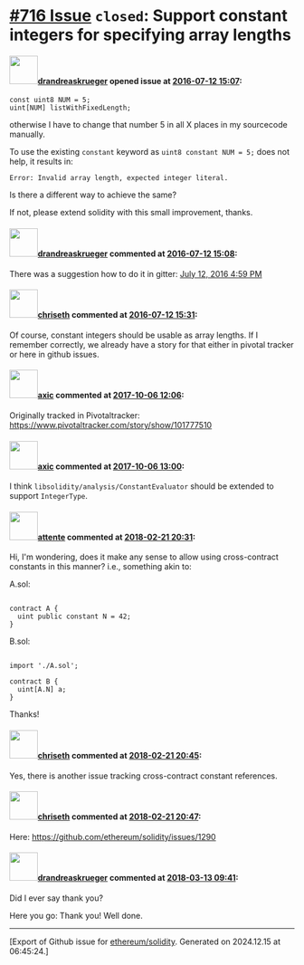 # [\#716 Issue](https://github.com/ethereum/solidity/issues/716) `closed`: Support constant integers for specifying array lengths

#### <img src="https://avatars.githubusercontent.com/u/7796035?u=704185209d46a708ab5032f431f11f81b0b66a99&v=4" width="50">[drandreaskrueger](https://github.com/drandreaskrueger) opened issue at [2016-07-12 15:07](https://github.com/ethereum/solidity/issues/716):

```
const uint8 NUM = 5;
uint[NUM] listWithFixedLength;
```

otherwise I have to change that number 5 in all X places in my  sourcecode manually.

To use the existing `constant` keyword as `uint8 constant NUM = 5;` does not help, it results in:

```
Error: Invalid array length, expected integer literal.
```

Is there a different way to achieve the same?

If not, please extend solidity with this small improvement, thanks.


#### <img src="https://avatars.githubusercontent.com/u/7796035?u=704185209d46a708ab5032f431f11f81b0b66a99&v=4" width="50">[drandreaskrueger](https://github.com/drandreaskrueger) commented at [2016-07-12 15:08](https://github.com/ethereum/solidity/issues/716#issuecomment-232077880):

There was a suggestion how to do it in gitter: [July 12, 2016 4:59 PM](https://gitter.im/ethereum/solidity?at=578505c1064f828707211e8e)

#### <img src="https://avatars.githubusercontent.com/u/9073706?v=4" width="50">[chriseth](https://github.com/chriseth) commented at [2016-07-12 15:31](https://github.com/ethereum/solidity/issues/716#issuecomment-232085892):

Of course, constant integers should be usable as array lengths. If I remember correctly, we already have a story for that either in pivotal tracker or here in github issues.

#### <img src="https://avatars.githubusercontent.com/u/20340?v=4" width="50">[axic](https://github.com/axic) commented at [2017-10-06 12:06](https://github.com/ethereum/solidity/issues/716#issuecomment-334736401):

Originally tracked in Pivotaltracker: https://www.pivotaltracker.com/story/show/101777510

#### <img src="https://avatars.githubusercontent.com/u/20340?v=4" width="50">[axic](https://github.com/axic) commented at [2017-10-06 13:00](https://github.com/ethereum/solidity/issues/716#issuecomment-334747686):

I think `libsolidity/analysis/ConstantEvaluator` should be extended to support `IntegerType`.

#### <img src="https://avatars.githubusercontent.com/u/17548?u=738c8b2e5d91239d090682eadf77b7ad0b9f4c0d&v=4" width="50">[attente](https://github.com/attente) commented at [2018-02-21 20:31](https://github.com/ethereum/solidity/issues/716#issuecomment-367461785):

Hi, I'm wondering, does it make any sense to allow using cross-contract constants in this manner? i.e., something akin to:

A.sol:

```pragma solidity ^0.4.19;

contract A {
  uint public constant N = 42;
}
```

B.sol:

```pragma solidity ^0.4.19;

import './A.sol';

contract B {
  uint[A.N] a;
}
```

Thanks!

#### <img src="https://avatars.githubusercontent.com/u/9073706?v=4" width="50">[chriseth](https://github.com/chriseth) commented at [2018-02-21 20:45](https://github.com/ethereum/solidity/issues/716#issuecomment-367466305):

Yes, there is another issue tracking cross-contract constant references.

#### <img src="https://avatars.githubusercontent.com/u/9073706?v=4" width="50">[chriseth](https://github.com/chriseth) commented at [2018-02-21 20:47](https://github.com/ethereum/solidity/issues/716#issuecomment-367466805):

Here: https://github.com/ethereum/solidity/issues/1290

#### <img src="https://avatars.githubusercontent.com/u/7796035?u=704185209d46a708ab5032f431f11f81b0b66a99&v=4" width="50">[drandreaskrueger](https://github.com/drandreaskrueger) commented at [2018-03-13 09:41](https://github.com/ethereum/solidity/issues/716#issuecomment-372604745):

Did I ever say thank you?

Here you go: Thank you! Well done.


-------------------------------------------------------------------------------



[Export of Github issue for [ethereum/solidity](https://github.com/ethereum/solidity). Generated on 2024.12.15 at 06:45:24.]
